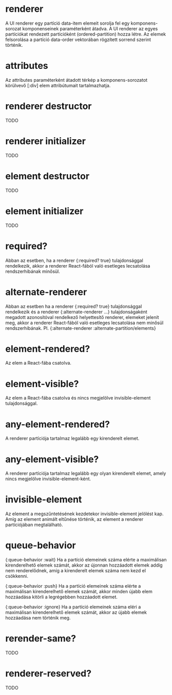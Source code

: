 
# renderer
A UI renderer egy partíció data-item elemeit sorolja fel egy komponens-sorozat
komponenseinek paraméterként átadva.
A UI renderer az egyes partíciókat rendezett partícióként (ordered-partition)
hozza létre.
Az elemek felsorolása a partíció data-order vektorában rögzített
sorrend szerint történik.



# attributes
Az attributes paraméterként átadott térkép a komponens-sorozatot
körülvevő [:div] elem attribútumait tartalmazhatja.



# renderer destructor
TODO



# renderer initializer
TODO



# element destructor
TODO



# element initializer
TODO



# required?
Abban az esetben, ha a renderer {:required? true} tulajdonsággal rendelkezik,
akkor a renderer React-fából való esetleges lecsatolása rendszerhibának minősül.



# alternate-renderer
Abban az esetben ha a renderer {:required? true} tulajdonsággal rendelkezik
és a renderer {:alternate-renderer ...} tulajdonságaként megadott azonosítóval
rendelkező helyettesítő renderer, elemeket jelenít meg, akkor a renderer
React-fából való esetleges lecsatolása nem minősül rendszerhibának.
Pl. {:alternate-renderer :alternate-partition/elements}



# element-rendered?
Az elem a React-fába csatolva.



# element-visible?
Az elem a React-fába csatolva és nincs megjelölve invisible-element
tulajdonsággal.



# any-element-rendered?
A renderer partíciója tartalmaz legalább egy kirenderelt elemet.



# any-element-visible?
A renderer partíciója tartalmaz legalább egy olyan kirenderelt elemet, amely
nincs megjelölve invisible-element-ként.



# invisible-element
Az element a megszűntetésének kezdetekor invisible-element jelölést kap.
Amíg az element animált eltűnése történik, az element a renderer partíciójában
megtalálható.



# queue-behavior
{:queue-behavior :wait} Ha a partíció elemeinek száma elérte a maximálisan
kirenderelhető elemek számát, akkor az újonnan hozzáadott elemek addig
nem renderelődnek, amíg a kirenderelt elemek száma nem kezd el csökkenni.



{:queue-behavior :push} Ha a partíció elemeinek száma elérte a maximálisan
kirenderelhető elemek számát, akkor minden újabb elem hozzáadása kitörli
a legrégebben hozzáadott elemet.



{:queue-behavior :ignore} Ha a partíció elemeinek száma eléri a maximálisan
kirenderelhető elemek számát, akkor az újabb elemek hozzáadása nem történik meg.



# rerender-same?
TODO



# renderer-reserved?
TODO
